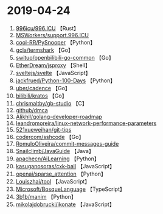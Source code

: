 # 2019-04-24

1. [996icu/996.ICU](https://github.com/996icu/996.ICU) 【Rust】
2. [MSWorkers/support.996.ICU](https://github.com/MSWorkers/support.996.ICU) 
3. [cool-RR/PySnooper](https://github.com/cool-RR/PySnooper) 【Python】
4. [gcla/termshark](https://github.com/gcla/termshark) 【Go】
5. [swituo/openbilibili-go-common](https://github.com/swituo/openbilibili-go-common) 【Go】
6. [EtherDream/jsproxy](https://github.com/EtherDream/jsproxy) 【Shell】
7. [sveltejs/svelte](https://github.com/sveltejs/svelte) 【JavaScript】
8. [jackfrued/Python-100-Days](https://github.com/jackfrued/Python-100-Days) 【Python】
9. [uber/cadence](https://github.com/uber/cadence) 【Go】
10. [bilibili/kratos](https://github.com/bilibili/kratos) 【Go】
11. [chrismaltby/gb-studio](https://github.com/chrismaltby/gb-studio) 【C】
12. [github/dmca](https://github.com/github/dmca) 
13. [Alikhll/golang-developer-roadmap](https://github.com/Alikhll/golang-developer-roadmap) 
14. [leandromoreira/linux-network-performance-parameters](https://github.com/leandromoreira/linux-network-performance-parameters) 
15. [521xueweihan/git-tips](https://github.com/521xueweihan/git-tips) 
16. [codercom/sshcode](https://github.com/codercom/sshcode) 【Go】
17. [RomuloOliveira/commit-messages-guide](https://github.com/RomuloOliveira/commit-messages-guide) 
18. [Snailclimb/JavaGuide](https://github.com/Snailclimb/JavaGuide) 【Java】
19. [apachecn/AiLearning](https://github.com/apachecn/AiLearning) 【Python】
20. [kasuganosoras/cxk-ball](https://github.com/kasuganosoras/cxk-ball) 【JavaScript】
21. [openai/sparse_attention](https://github.com/openai/sparse_attention) 【Python】
22. [Louiszhai/tool](https://github.com/Louiszhai/tool) 【JavaScript】
23. [Microsoft/BosqueLanguage](https://github.com/Microsoft/BosqueLanguage) 【TypeScript】
24. [3b1b/manim](https://github.com/3b1b/manim) 【Python】
25. [mikolajdobrucki/ikonate](https://github.com/mikolajdobrucki/ikonate) 【JavaScript】
